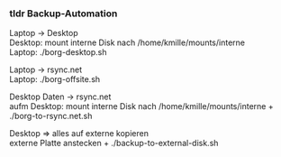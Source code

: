 ### tldr Backup-Automation
Laptop -> Desktop  
Desktop: mount interne Disk nach /home/kmille/mounts/interne  
Laptop: ./borg-desktop.sh

Laptop -> rsync.net  
Laptop: ./borg-offsite.sh

Desktop Daten -> rsync.net  
aufm Desktop:  mount interne Disk nach /home/kmille/mounts/interne +  ./borg-to-rsync.net.sh

Desktop => alles auf externe kopieren  
externe Platte anstecken + ./backup-to-external-disk.sh


